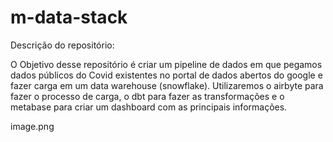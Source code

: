 # m-data-stack

Descrição do repositório:

O Objetivo desse repositório é criar um pipeline de dados em que pegamos dados públicos do Covid existentes no portal de dados abertos do google e fazer carga em um data warehouse (snowflake).
Utilizaremos o airbyte para fazer o processo de carga, o dbt para fazer as transformações e o metabase para criar um dashboard com as principais informações.

image.png